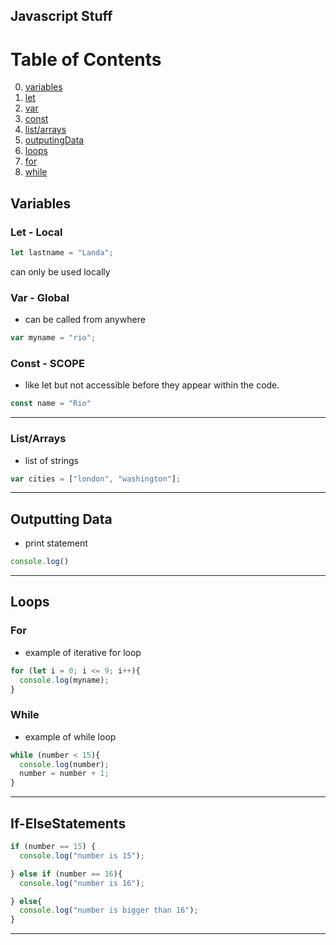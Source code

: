 ## Javascript Stuff
# Table of Contents
0. [variables](#variables)
1. [let](#let---local)
2. [var](#var---global)
3. [const](#const---scope)
4. [list/arrays](#list/arrays)
5. [outputingData](#outputting-data)
6. [loops](#loops)
7. [for](#for)
8. [while](#while)

## Variables
### Let - Local

```javascript
let lastname = "Landa";
```
can only be used locally

### Var - Global
- can be called from anywhere
```javascript
var myname = "rio";
```
### Const - SCOPE
- like let but not accessible before they appear within the code.
```javascript
const name = "Rio"
```
---
### List/Arrays
- list of strings
```javascript
var cities = ["london", "washington"];
```
---
## Outputting Data
- print statement
```javascript
console.log()
```
---
## Loops
### For
- example of iterative for loop
```javascript
for (let i = 0; i <= 9; i++){
  console.log(myname);
}
```

### While
- example of while loop
```javascript
while (number < 15){
  console.log(number);
  number = number + 1;
}
```
---
## If-ElseStatements
```javascript
if (number == 15) {
  console.log("number is 15");

} else if (number == 16){
  console.log("number is 16");

} else{
  console.log("number is bigger than 16");
} 
```
---

